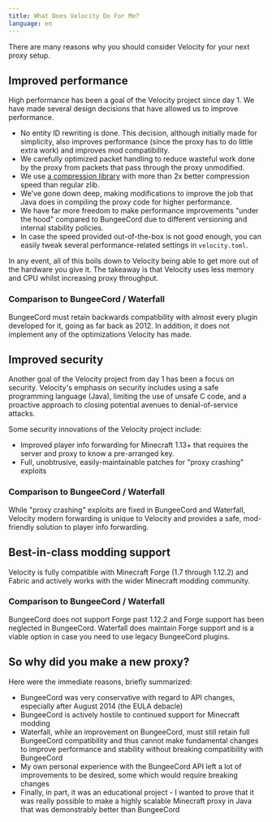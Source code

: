 ```yaml
---
title: What Does Velocity Do For Me?
language: en
---
```


There are many reasons why you should consider Velocity for your next proxy setup.

## Improved performance

High performance has been a goal of the Velocity project since day 1. We have made several design decisions that have
allowed us to improve performance.

* No entity ID rewriting is done. This decision, although initially made for simplicity, also improves performance (since
  the proxy has to do little extra work) and improves mod compatibility.
* We carefully optimized packet handling to reduce wasteful work done by the proxy from packets that pass through the
  proxy unmodified.
* We use [a compression library](https://github.com/ebiggers/libdeflate) with more than 2x better compression
  speed than regular zlib.
* We've gone down deep, making modifications to improve the job that Java does in compiling the proxy code for higher
  performance.
* We have far more freedom to make performance improvements "under the hood" compared to BungeeCord due to different
  versioning and internal stability policies.
* In case the speed provided out-of-the-box is not good enough, you can easily tweak several performance-related settings
  in `velocity.toml`.

In any event, all of this boils down to Velocity being able to get more out of the hardware you give it. The takeaway is
that Velocity uses less memory and CPU whilst increasing proxy throughput.

### Comparison to BungeeCord / Waterfall

BungeeCord must retain backwards compatibility with almost every plugin developed for it, going as far back as 2012.
In addition, it does not implement any of the optimizations Velocity has made.

## Improved security

Another goal of the Velocity project from day 1 has been a focus on security. Velocity's emphasis on security includes
using a safe programming language (Java), limiting the use of unsafe C code, and a proactive approach to closing potential
avenues to denial-of-service attacks.

Some security innovations of the Velocity project include:

* Improved player info forwarding for Minecraft 1.13+ that requires the server and proxy to know a pre-arranged
  key.
* Full, unobtrusive, easily-maintainable patches for "proxy crashing" exploits

### Comparison to BungeeCord / Waterfall

While "proxy crashing" exploits are fixed in BungeeCord and Waterfall, Velocity modern forwarding is unique
to Velocity and provides a safe, mod-friendly solution to player info forwarding.

## Best-in-class modding support

Velocity is fully compatible with Minecraft Forge (1.7 through 1.12.2) and Fabric and actively works with the wider Minecraft
modding community.

### Comparison to BungeeCord / Waterfall

BungeeCord does not support Forge past 1.12.2 and Forge support has been neglected in BungeeCord. Waterfall does maintain
Forge support and is a viable option in case you need to use legacy BungeeCord plugins.

## So why did you make a new proxy?

Here were the immediate reasons, briefly summarized:

* BungeeCord was very conservative with regard to API changes, especially after August 2014
  (the EULA debacle)
* BungeeCord is actively hostile to continued support for Minecraft modding
* Waterfall, while an improvement on BungeeCord, must still retain full BungeeCord compatibility
  and thus cannot make fundamental changes to improve performance and stability without breaking
  compatibility with BungeeCord
* My own personal experience with the BungeeCord API left a lot of improvements to be desired,
  some which would require breaking changes
* Finally, in part, it was an educational project - I wanted to prove that it was really possible
  to make a highly scalable Minecraft proxy in Java that was demonstrably better than BungeeCord

